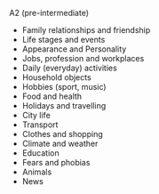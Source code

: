 A2 (pre-intermediate)

- Family relationships and friendship
- Life stages and events
- Appearance and Personality
- Jobs, profession and workplaces
- Daily (everyday) activities
- Household objects
- Hobbies (sport, music)
- Food and health
- Holidays and travelling
- City life
- Transport
- Clothes and shopping
- Climate and weather
- Education
- Fears and phobias
- Animals
- News